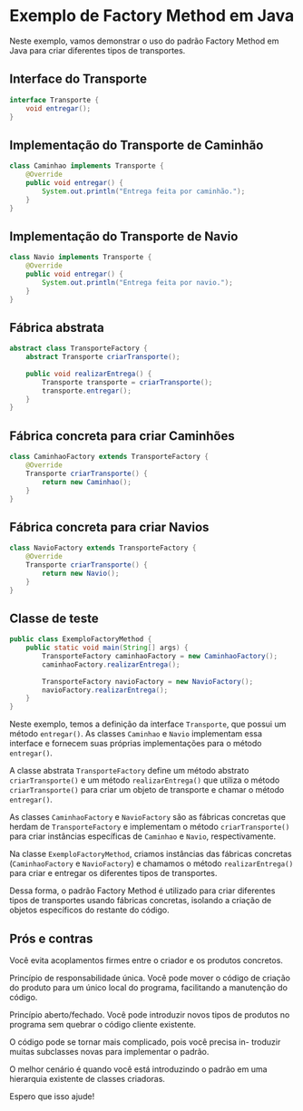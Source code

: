 # Exemplo de Factory Method em Java

Neste exemplo, vamos demonstrar o uso do padrão Factory Method em Java para criar diferentes tipos de transportes.

## Interface do Transporte

```java
interface Transporte {
    void entregar();
}
```

## Implementação do Transporte de Caminhão

```java
class Caminhao implements Transporte {
    @Override
    public void entregar() {
        System.out.println("Entrega feita por caminhão.");
    }
}
```

## Implementação do Transporte de Navio

```java
class Navio implements Transporte {
    @Override
    public void entregar() {
        System.out.println("Entrega feita por navio.");
    }
}
```

## Fábrica abstrata

```java
abstract class TransporteFactory {
    abstract Transporte criarTransporte();
    
    public void realizarEntrega() {
        Transporte transporte = criarTransporte();
        transporte.entregar();
    }
}
```

## Fábrica concreta para criar Caminhões

```java
class CaminhaoFactory extends TransporteFactory {
    @Override
    Transporte criarTransporte() {
        return new Caminhao();
    }
}
```

## Fábrica concreta para criar Navios

```java
class NavioFactory extends TransporteFactory {
    @Override
    Transporte criarTransporte() {
        return new Navio();
    }
}
```

## Classe de teste

```java
public class ExemploFactoryMethod {
    public static void main(String[] args) {
        TransporteFactory caminhaoFactory = new CaminhaoFactory();
        caminhaoFactory.realizarEntrega();
        
        TransporteFactory navioFactory = new NavioFactory();
        navioFactory.realizarEntrega();
    }
}
```

Neste exemplo, temos a definição da interface `Transporte`, que possui um método `entregar()`. As classes `Caminhao` e `Navio` implementam essa interface e fornecem suas próprias implementações para o método `entregar()`.

A classe abstrata `TransporteFactory` define um método abstrato `criarTransporte()` e um método `realizarEntrega()` que utiliza o método `criarTransporte()` para criar um objeto de transporte e chamar o método `entregar()`.

As classes `CaminhaoFactory` e `NavioFactory` são as fábricas concretas que herdam de `TransporteFactory` e implementam o método `criarTransporte()` para criar instâncias específicas de `Caminhao` e `Navio`, respectivamente.

Na classe `ExemploFactoryMethod`, criamos instâncias das fábricas concretas (`CaminhaoFactory` e `NavioFactory`) e chamamos o método `realizarEntrega()` para criar e entregar os diferentes tipos de transportes.

Dessa forma, o padrão Factory Method é utilizado para criar diferentes tipos de transportes usando fábricas concretas, isolando a criação de objetos específicos do restante do código.

## Prós e contras
Você evita acoplamentos firmes entre o criador e os produtos concretos.

Princípio de responsabilidade única. Você pode mover o código de criação do produto para um único local do programa, 
facilitando a manutenção do código.

Princípio aberto/fechado. Você pode introduzir novos tipos de
produtos no programa sem quebrar o código cliente existente.

O código pode se tornar mais complicado, pois você precisa in-
troduzir muitas subclasses novas para implementar o padrão.

O melhor cenário é quando você está introduzindo o padrão
em uma hierarquia existente de classes criadoras.

Espero que isso ajude!